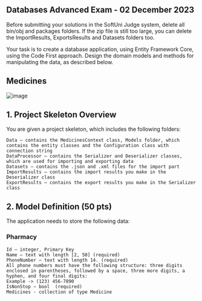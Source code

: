 ## Databases Advanced Exam - 02 December 2023

Before submitting your solutions in the SoftUni Judge system, delete all bin/obj and packages folders. If the zip file is still too large, you can delete the ImportResults, ExportsResults and Datasets folders too.

Your task is to create a database application, using Entity Framework Core, using the Code First approach. Design the domain models and methods for manipulating the data, as described below.

## Medicines

![image](https://github.com/nsinorov/SoftUniMainPath/assets/45227327/87df2cc2-b91e-424b-b25e-c6debedeabaf)

## 1.	Project Skeleton Overview

You are given a project skeleton, which includes the following folders:

	Data – contains the MedicinesContext class, Models folder, which contains the entity classes and the Configuration class with connection string
	DataProcessor – contains the Serializer and Deserializer classes, which are used for importing and exporting data
	Datasets – contains the .json and .xml files for the import part
	ImportResults – contains the import results you make in the Deserializer class
	ExportResults – contains the export results you make in the Serializer class
 
## 2.	Model Definition (50 pts)

The application needs to store the following data:

### Pharmacy

	Id – integer, Primary Key
	Name – text with length [2, 50] (required)
	PhoneNumber – text with length 14. (required)
	All phone numbers must have the following structure: three digits enclosed in parentheses, followed by a space, three more digits, a hyphen, and four final digits: 
	Example -> (123) 456-7890 
	IsNonStop – bool  (required)
	Medicines - collection of type Medicine
